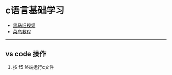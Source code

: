 # c语言基础学习

* [黑马旧视频](https://www.bilibili.com/video/BV1BK4y1j7AW?p=5&vd_source=3509947f569e04aa5c144447e22d0ceb)
* [菜鸟教程](https://www.runoob.com/cprogramming/c-tutorial.html)

---

## vs code 操作

1. 按 f5 终端运行c文件
